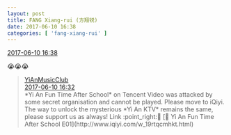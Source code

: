 ```yaml
---
layout: post
title: FANG Xiang-rui (方翔锐)
date: 2017-06-10 16:38
categories: [ 'fang-xiang-rui' ]
---
```


<div class="weibo-info">
  <a href="http://weibo.com/6117583008/F7bE6rZGT">2017-06-10 16:38</a>
</div>

:sob::sob::sob:

<!-- more -->

> <div class="weibo-post-name">
>   <a href="http://weibo.com/u/6094546964">YiAnMusicClub</a>
> </div>
> <div class="weibo-info">
>   <a href="http://weibo.com/6094546964/F7bBFaBlL">2017-06-10 16:32</a>
> </div>
> *Yi An Fun Time After School* on Tencent Video was attacked by some secret organisation and cannot be played. Please move to iQiyi. The way to unlock the mysterious *Yi An KTV* remains the same, please support us as always! Link :point_right:🏻 [◉ Yi An Fun Time After School E01](http://www.iqiyi.com/w_19rtqcmhkt.html)
